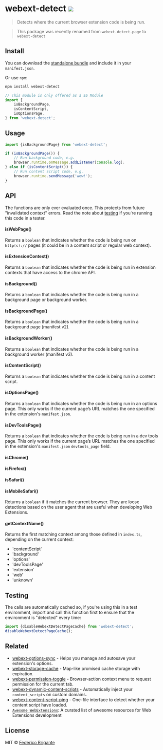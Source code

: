 # webext-detect [![](https://img.shields.io/npm/v/webext-detect.svg)](https://www.npmjs.com/package/webext-detect)

> Detects where the current browser extension code is being run.

> This package was recently renamed from `webext-detect-page` to `webext-detect`

## Install

You can download the [standalone bundle](https://bundle.fregante.com/?pkg=webext-detect&global=window) and include it in your `manifest.json`.

Or use `npm`:

```sh
npm install webext-detect
```

```js
// This module is only offered as a ES Module
import {
	isBackgroundPage,
	isContentScript,
	isOptionsPage,
} from 'webext-detect';
```

## Usage

```js
import {isBackgroundPage} from 'webext-detect';

if (isBackgroundPage()) {
	// Run background code, e.g.
	browser.runtime.onMessage.addListener(console.log);
} else if (isContentScript()) {
	// Run content script code, e.g.
	browser.runtime.sendMessage('wow!');
}
```

## API

The functions are only ever evaluated once. This protects from future "invalidated context" errors. Read the note about [testing](#testing) if you're running this code in a tester.

#### isWebPage()

Returns a `boolean` that indicates whether the code is being run on `http(s)://` pages (it could be in a content script or regular web context).

#### isExtensionContext()

Returns a `boolean` that indicates whether the code is being run in extension contexts that have access to the chrome API.

#### isBackground()

Returns a `boolean` that indicates whether the code is being run in a background page or background worker.

#### isBackgroundPage()

Returns a `boolean` that indicates whether the code is being run in a background page (manifest v2).

#### isBackgroundWorker()

Returns a `boolean` that indicates whether the code is being run in a background worker (manifest v3).

#### isContentScript()

Returns a `boolean` that indicates whether the code is being run in a content script.

#### isOptionsPage()

Returns a `boolean` that indicates whether the code is being run in an options page. This only works if the current page’s URL matches the one specified in the extension's `manifest.json`.

#### isDevToolsPage()

Returns a `boolean` that indicates whether the code is being run in a dev tools page. This only works if the current page’s URL matches the one specified in the extension's `manifest.json` `devtools_page` field.

#### isChrome()
#### isFirefox()
#### isSafari()
#### isMobileSafari()

Returns a `boolean` if it matches the current browser. They are loose detections based on the user agent that are useful when developing Web Extensions.

#### getContextName()

Returns the first matching context among those defined in `index.ts`, depending on the current context:

- 'contentScript'
- 'background'
- 'options'
- 'devToolsPage'
- 'extension'
- 'web'
- 'unknown'

## Testing

The calls are automatically cached so, if you're using this in a test environment, import and call this function first to ensure that the environment is "detected" every time:

```js
import {disableWebextDetectPageCache} from 'webext-detect';
disableWebextDetectPageCache();
```

## Related

- [webext-options-sync](https://github.com/fregante/webext-options-sync) - Helps you manage and autosave your extension's options.
- [webext-storage-cache](https://github.com/fregante/webext-storage-cache) - Map-like promised cache storage with expiration.
- [webext-permission-toggle](https://github.com/fregante/webext-permission-toggle) - Browser-action context menu to request permission for the current tab.
- [webext-dynamic-content-scripts](https://github.com/fregante/webext-dynamic-content-scripts) - Automatically inject your `content_scripts` on custom domains.
- [webext-content-script-ping](https://github.com/fregante/webext-content-script-ping) - One-file interface to detect whether your content script have loaded.
- [`Awesome WebExtensions`](https://github.com/fregante/Awesome-WebExtensions): A curated list of awesome resources for Web Extensions development

## License

MIT © [Federico Brigante](https://fregante.com)
